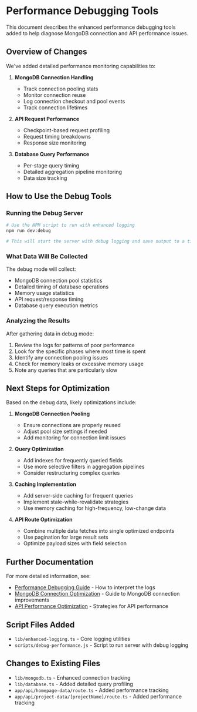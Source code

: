 # Performance Debugging Tools

This document describes the enhanced performance debugging tools added to help diagnose MongoDB connection and API performance issues.

## Overview of Changes

We've added detailed performance monitoring capabilities to:

1. **MongoDB Connection Handling**
   - Track connection pooling stats
   - Monitor connection reuse
   - Log connection checkout and pool events
   - Track connection lifetimes
   
2. **API Request Performance**
   - Checkpoint-based request profiling
   - Request timing breakdowns
   - Response size monitoring
   
3. **Database Query Performance**
   - Per-stage query timing
   - Detailed aggregation pipeline monitoring
   - Data size tracking

## How to Use the Debug Tools

### Running the Debug Server

```bash
# Use the NPM script to run with enhanced logging
npm run dev:debug

# This will start the server with debug logging and save output to a timestamped file in the logs directory
```

### What Data Will Be Collected

The debug mode will collect:

- MongoDB connection pool statistics
- Detailed timing of database operations
- Memory usage statistics
- API request/response timing
- Database query execution metrics

### Analyzing the Results

After gathering data in debug mode:

1. Review the logs for patterns of poor performance
2. Look for the specific phases where most time is spent
3. Identify any connection pooling issues
4. Check for memory leaks or excessive memory usage
5. Note any queries that are particularly slow

## Next Steps for Optimization

Based on the debug data, likely optimizations include:

1. **MongoDB Connection Pooling**
   - Ensure connections are properly reused
   - Adjust pool size settings if needed
   - Add monitoring for connection limit issues

2. **Query Optimization**
   - Add indexes for frequently queried fields
   - Use more selective filters in aggregation pipelines
   - Consider restructuring complex queries

3. **Caching Implementation**
   - Add server-side caching for frequent queries
   - Implement stale-while-revalidate strategies
   - Use memory caching for high-frequency, low-change data

4. **API Route Optimization**
   - Combine multiple data fetches into single optimized endpoints
   - Use pagination for large result sets
   - Optimize payload sizes with field selection

## Further Documentation

For more detailed information, see:

- [Performance Debugging Guide](./performance-debugging.md) - How to interpret the logs
- [MongoDB Connection Optimization](./mongodb-connection-optimization.md) - Guide to MongoDB connection improvements
- [API Performance Optimization](./api-performance-optimization.md) - Strategies for API performance

## Script Files Added

- `lib/enhanced-logging.ts` - Core logging utilities
- `scripts/debug-performance.js` - Script to run server with debug logging

## Changes to Existing Files

- `lib/mongodb.ts` - Enhanced connection tracking
- `lib/database.ts` - Added detailed query profiling
- `app/api/homepage-data/route.ts` - Added performance tracking
- `app/api/project-data/[projectName]/route.ts` - Added performance tracking 